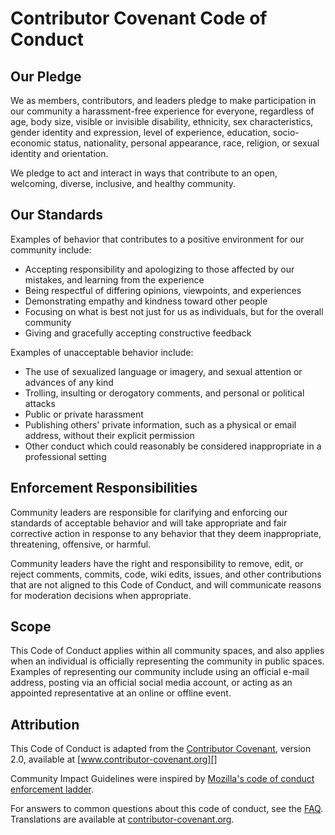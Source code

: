 # Contributor Covenant Code of Conduct

## Our Pledge

We as members, contributors, and leaders pledge to make participation in our
community a harassment-free experience for everyone, regardless of age, body
size, visible or invisible disability, ethnicity, sex characteristics, gender
identity and expression, level of experience, education, socio-economic status,
nationality, personal appearance, race, religion, or sexual identity
and orientation.

We pledge to act and interact in ways that contribute to an open, welcoming,
diverse, inclusive, and healthy community.

## Our Standards

Examples of behavior that contributes to a positive environment for our
community include:

- Accepting responsibility and apologizing to those affected by our mistakes,
    and learning from the experience
- Being respectful of differing opinions, viewpoints, and experiences
- Demonstrating empathy and kindness toward other people
- Focusing on what is best not just for us as individuals, but for the
    overall community
- Giving and gracefully accepting constructive feedback

Examples of unacceptable behavior include:

- The use of sexualized language or imagery, and sexual attention or
    advances of any kind
- Trolling, insulting or derogatory comments, and personal or political
    attacks
- Public or private harassment
- Publishing others' private information, such as a physical or email
    address, without their explicit permission
- Other conduct which could reasonably be considered inappropriate in a
    professional setting

## Enforcement Responsibilities

Community leaders are responsible for clarifying and enforcing our standards of
acceptable behavior and will take appropriate and fair corrective action in
response to any behavior that they deem inappropriate, threatening, offensive,
or harmful.

Community leaders have the right and responsibility to remove, edit, or reject
comments, commits, code, wiki edits, issues, and other contributions that are
not aligned to this Code of Conduct, and will communicate reasons for
moderation decisions when appropriate.

## Scope

This Code of Conduct applies within all community spaces, and also applies when
an individual is officially representing the community in public spaces.
Examples of representing our community include using an official e-mail
address, posting via an official social media account, or acting as an
appointed representative at an online or offline event.

## Attribution

This Code of Conduct is adapted from the [Contributor Covenant][homepage],
version 2.0, available at [www.contributor-covenant.org][]

Community Impact Guidelines were inspired by [Mozilla's code of conduct
enforcement ladder][mozilla's code of conduct].

For answers to common questions about this code of conduct, see the
[FAQ][contributor-covenant faq]. Translations are available at
[contributor-covenant.org][contributor-covenant translations].

[homepage]: https://www.contributor-covenant.org
[www.contributor-covenant.org]: https://www.contributor-covenant.org/version/2/0/code_of_conduct.html.
[mozilla's code of conduct]: https://github.com/mozilla/diversity
[contributor-covenant faq]: https://www.contributor-covenant.org/faq
[contributor-covenant translations]: https://www.contributor-covenant.org/translations
